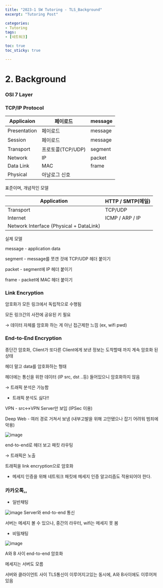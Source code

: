 ```yaml
---
title: "2023-1 SW Tutoring - TLS_Background"
excerpt: "Tutoring Post"

categories:
- Tutoring
tags:
- [네트워크]

toc: true
toc_sticky: true

---
```


# 2. Background

### OSI 7 Layer

### TCP/IP Protocol

| Applicaion | 페이로드 | message |
| --- | --- | --- |
| Presentation | 페이로드 | message |
| Session | 페이로드 | message |
| Transport | 프로토콜(TCP/UDP) | segment |
| Network | IP | packet |
| Data Link | MAC | frame |
| Physical | 아날로그 신호 |  |

표준이며, 개념적인 모델

| Application | HTTP / SMTP(메일) |
| --- | --- |
| Transport | TCP/UDP |
| Internet | ICMP / ARP / IP |
| Network Interface (Physical + DataLink) |  |

실제 모델

message - application data

segment - message를 쪼갠 것에 TCP/UDP 헤더 붙이기

packet - segment에 IP 헤더 붙이기

frame - packet에 MAC 헤더 붙이기 

### Link Encryption

암호화가 모든 링크에서 독립적으로 수행됨

모든 링크간의 사전에 공유된 키 필요

→ 데이터 자체를 암호화 하는 게 아닌 접근제한 느낌 (ex, wifi pwd)

### End-to-End Encryption

종단간 암호화, Client가 또다른 Client에게 보낸 정보는 도착할때 까지 계속 암호화 된 상태

헤더 말고 data를 암호화하는 형태

헤더에는 통신을 위한 데이터 (IP src, dst ..등) 들어있으니 암호화하지 않음

→ 트래픽 분석은 가능함

- 트래픽 분석도 싫다!!

VPN - src↔VPN Server만 보임 (IPSec 이용)

Deep Web - 여러 경로 거쳐서 보냄 (내부고발을 위해 고안됐으나 잡기 어려워 범죄에 악용)

![image](https://github.com/ssoxong/ssoxong.github.io/assets/112956015/e1aab1f9-82e8-48a0-bbf2-52a9d3464df6)

end-to-end로 헤더 보고 패킷 라우팅

→ 트래픽은 노출

트래픽을 link encryption으로 암호화

+ 메세지 인증을 위해 네트워크 패킷에 메세지 인증 알고리즘도 적용되어야 한다.

### 카카오톡,,

- 일반채팅

![image](https://github.com/ssoxong/ssoxong.github.io/assets/112956015/81cbb14e-bdb9-4efa-bc6d-4649c764eaff)
Server와 end-to-end 통신

서버는 메세지 볼 수 있으나, 중간의 라우터, wifi는 메세지 못 봄

- 비밀채팅

![image](https://github.com/ssoxong/ssoxong.github.io/assets/112956015/4bcff689-a40a-41df-82ee-4c4267dc4039)

A와 B 사이 end-to-end 암호화

메세지는 서버도 모름

서버와 클라이언트 사이 TLS통신이 이루어지고있는 동시에, A와 B사이에도 이루어져있음

